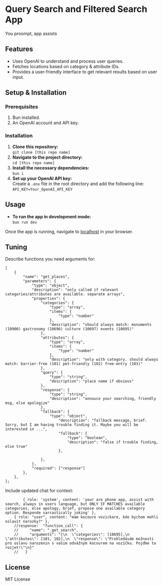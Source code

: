 # Query Search and Filtered Search App

You proompt, app assists

## Features

- Uses OpenAI to understand and process user queries.
- Fetches locations based on category & attribute IDs.
- Provides a user-friendly interface to get relevant results based on user input.

## Setup & Installation

### Prerequisites

1. Bun installed.
2. An OpenAI account and API key.

### Installation

1. **Clone this repository:**  
   `git clone [this repo name]`
2. **Navigate to the project directory:**  
   `cd [this repo name]`
3. **Install the necessary dependencies:**  
   `bun i`
4. **Set up your OpenAI API key:**  
   Create a `.env` file in the root directory and add the following line:  
   `API_KEY=Your_OpenAI_API_KEY`

## Usage

- **To run the app in development mode:**  
  `bun run dev`

Once the app is running, navigate to [localhost](http://localhost:8000) in your browser.

## Tuning

Describe functions you need arguments for:

```
[
    {
        "name": "get_places",
        "parameters": {
            "type": "object",
            "description": "only called if relevant categories/attributes are available. separate arrays",   
            "properties": {
                "categories": {
                    "type": "array",
                    "items": {
                        "type": "number"
                    },
                    "description": "should always match: monuments (10900) gastronomy (10696) culture (10697) events (10695)"
                },
                "attributes": {
                    "type": "array",
                    "items": {
                        "type": "number"
                    },
                    "description": "only with category. should always match: barrier-free (101) pet-friendly (102) free-entry (103)"
                },
                "query": {
                    "type": "string",
                    "description": "place name if obvious"
                },
                "response": {
                    "type": "string",
                    "description": "annouce your searching, friendly msg, else apologize"
                },
                "fallback": {
                    "type": "object",
                        "description": "fallback message, brief. Sorry, but I am having trouble finding it. Maybe you will be interested in ...",
                        "fallback": {
                            "type": "boolean",
                            "description": "false if trouble finding, else true"
                        },
      
                },
            },
            "required": ["response"]
        },
    },
];
```
Include updated chat for context:

```
        { role: 'system', content: 'your are phone app, assist with search, always in users language, but ONLY IF MATCHES available categories, else apology, brief, propose one available category option. Responde sarcastically joking' },
    { role: "user", content: "mam kocoure vozickare, kde bychom mohli oslavit narozky?" },
    //response:  "function_call": {
    //     "name": "_get_search",
    //     "arguments": "{\n  \"categories\": [10695],\n  \"attributes\": [101, 102],\n  \"response\": \"Prohledávám možnosti pro oslavu narozenin s vašim odvážným kocourem na vozíčku. Pojďme to rozjet!\"\n}"
    //   }
```

## License

MIT License
